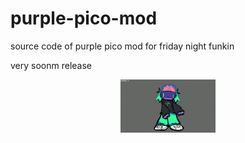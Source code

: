# purple-pico-mod
source code of purple pico mod for friday night funkin

very soonm release
<p align="center"><img src="https://github.com/k11sann/purple-pico-mod/blob/main/leaks/upload_TWIT2.gif" width=30% height=30% alt=""></p>

